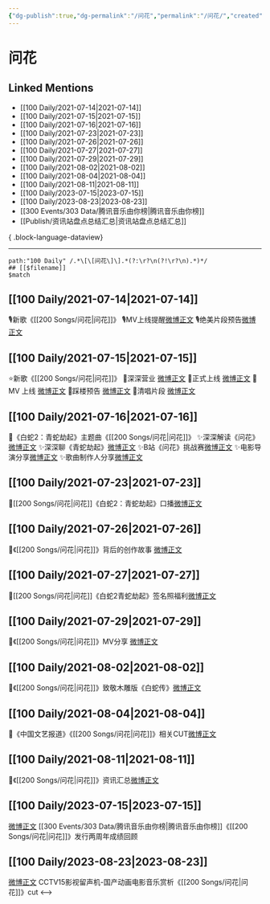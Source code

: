```yaml
---
{"dg-publish":true,"dg-permalink":"/问花","permalink":"/问花/","created":"2023-04-09T22:39:12.000+08:00","updated":"2023-08-24T18:24:39.588+08:00"}
---
```


# 问花

## Linked Mentions
- [[100 Daily/2021-07-14\|2021-07-14]]
- [[100 Daily/2021-07-15\|2021-07-15]]
- [[100 Daily/2021-07-16\|2021-07-16]]
- [[100 Daily/2021-07-23\|2021-07-23]]
- [[100 Daily/2021-07-26\|2021-07-26]]
- [[100 Daily/2021-07-27\|2021-07-27]]
- [[100 Daily/2021-07-29\|2021-07-29]]
- [[100 Daily/2021-08-02\|2021-08-02]]
- [[100 Daily/2021-08-04\|2021-08-04]]
- [[100 Daily/2021-08-11\|2021-08-11]]
- [[100 Daily/2023-07-15\|2023-07-15]]
- [[100 Daily/2023-08-23\|2023-08-23]]
- [[300 Events/303 Data/腾讯音乐由你榜\|腾讯音乐由你榜]]
- [[Publish/资讯站盘点总结汇总\|资讯站盘点总结汇总]]

{ .block-language-dataview}

---

```expander
path:"100 Daily" /.*\[\[问花\]\].*(?:\r?\n(?!\r?\n).*)*/
## [[$filename]]
$match
```
## [[100 Daily/2021-07-14\|2021-07-14]]
🎙新歌《[[200 Songs/问花\|问花]]》
🎙️MV上线提醒[微博正文](https://m.weibo.cn/6466290670/4658925267588392)
🎙️绝美片段预告[微博正文](https://m.weibo.cn/6466290670/4658996445188716)
## [[100 Daily/2021-07-15\|2021-07-15]]
⭐新歌《[[200 Songs/问花\|问花]]》
🌸深深营业 [微博正文](https://m.weibo.cn/6466290670/4659165345616201)
🌸正式上线 [微博正文](https://m.weibo.cn/6466290670/4659021732384292)
🌸 MV 上线 [微博正文](https://m.weibo.cn/6466290670/4659169532316402)
🌸踩楼预告 [微博正文](https://m.weibo.cn/6466290670/4659177535048222)
🌸清唱片段 [微博正文](https://m.weibo.cn/6466290670/4659199058904620)
## [[100 Daily/2021-07-16\|2021-07-16]]
🌊《白蛇2：青蛇劫起》主题曲《[[200 Songs/问花\|问花]]》
✨深深解读《问花》[微博正文](https://m.weibo.cn/6466290670/4659529998144615)
✨深深聊《青蛇劫起》[微博正文](https://m.weibo.cn/6466290670/4659531508353186)
✨B站《问花》挑战赛[微博正文](https://m.weibo.cn/6466290670/4659535414035092)
✨电影导演分享[微博正文](https://m.weibo.cn/6466290670/4659678786619549)
✨歌曲制作人分享[微博正文](https://m.weibo.cn/6466290670/4659678207804495)
## [[100 Daily/2021-07-23\|2021-07-23]]
🌟[[200 Songs/问花\|问花]]《白蛇2：青蛇劫起》口播[微博正文](https://m.weibo.cn/6466290670/4662087416545804)
## [[100 Daily/2021-07-26\|2021-07-26]]
💫《[[200 Songs/问花\|问花]]》背后的创作故事 [微博正文](https://m.weibo.cn/6466290670/4663220340525568)
## [[100 Daily/2021-07-27\|2021-07-27]]
💫[[200 Songs/问花\|问花]]《白蛇2青蛇劫起》签名照福利[微博正文](https://m.weibo.cn/6466290670/4663514176688278)

## [[100 Daily/2021-07-29\|2021-07-29]]
💫《[[200 Songs/问花\|问花]]》MV分享 [微博正文](https://m.weibo.cn/6466290670/4664251870875101)
## [[100 Daily/2021-08-02\|2021-08-02]]
🌟《[[200 Songs/问花\|问花]]》致敬木雕版《白蛇传》[微博正文](https://m.weibo.cn/6466290670/4665730752322829)
## [[100 Daily/2021-08-04\|2021-08-04]]
🌟《中国文艺报道》《[[200 Songs/问花\|问花]]》相关CUT[微博正文](https://m.weibo.cn/6466290670/4666508607490385)

## [[100 Daily/2021-08-11\|2021-08-11]]
🎵《[[200 Songs/问花\|问花]]》资讯汇总[微博正文](https://m.weibo.cn/6466290670/4669106626757536)
## [[100 Daily/2023-07-15\|2023-07-15]]
[微博正文](http://weibo.com/6733257358/N9WX7tkij) [[300 Events/303 Data/腾讯音乐由你榜\|腾讯音乐由你榜]]《[[200 Songs/问花\|问花]]》发行两周年成绩回顾
## [[100 Daily/2023-08-23\|2023-08-23]]
[微博正文](http://weibo.com/2410676227/NfWGe9aQn) CCTV15影视留声机-国产动画电影音乐赏析《[[200 Songs/问花\|问花]]》cut
<-->